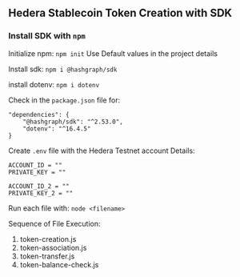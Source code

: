 ## Hedera Stablecoin Token Creation with SDK

### Install SDK with `npm`

Initialize npm:
`npm init`
Use Default values in the project details

Install sdk:
`npm i @hashgraph/sdk`

install dotenv:
`npm i dotenv`

Check in the `package.json` file for:

```
"dependencies": {
    "@hashgraph/sdk": "^2.53.0",
    "dotenv": "^16.4.5"
}
```

Create `.env` file with the Hedera Testnet account Details:

```
ACCOUNT_ID = ""
PRIVATE_KEY = ""

ACCOUNT_ID_2 = ""
PRIVATE_KEY_2 = ""
```

Run each file with:
`node <filename>`

Sequence of File Execution:

1. token-creation.js
2. token-association.js
3. token-transfer.js
4. token-balance-check.js
